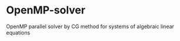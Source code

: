 # OpenMP-solver
OpenMP parallel solver by CG method for systems of algebraic linear equations
    
    
